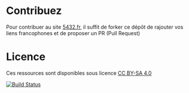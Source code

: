 # Contribuez

Pour contribuer au site [5432.fr](http://5432.fr), il suffit de forker ce dépôt de rajouter vos liens francophones
et de proposer un PR (Pull Request)

# Licence

Ces ressources sont disponibles sous licence [CC BY-SA 4.0](http://creativecommons.org/licenses/by-sa/4.0/deed.fr)

[![Build Status](https://travis-ci.com/5432-fr/5432.fr.svg?branch=master)](https://travis-ci.com/5432-fr/5432.fr)

